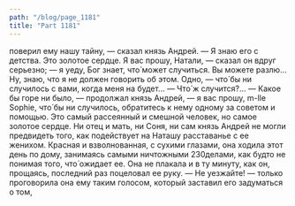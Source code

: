 ```yaml
---
path: "/blog/page_1181"
title: "Part 1181"
---
```


 поверил ему нашу тайну, — сказал князь Андрей. — Я знаю его с детства. Это золотое сердце. Я вас прошу, Натали, — сказал он вдруг серьезно; — я уеду, Бог знает, что́ может случиться. Вы можете разлю... Ну, знаю, что я не должен говорить об этом. Одно, — что́ бы ни случилось с вами, когда меня на будет...
— Что́ ж случится?...
— Какое бы горе ни было, — продолжал князь Андрей, — я вас прошу, m-lle Sophie, что́ бы ни случилось, обратитесь к нему одному за советом и помощью. Это самый рассеянный и смешной человек, но самое золотое сердце.
Ни отец и мать, ни Соня, ни сам князь Андрей не могли предвидеть того, как подействует на Наташу расставанье с ее женихом. Красная и взволнованная, с сухими глазами, она ходила этот день по дому, занимаясь самыми ничтожными 230делами, как будто не понимая того, что́ ожидает ее. Она не плакала и в ту минуту, как он, прощаясь, последний раз поцеловал ее руку.
— Не уезжайте! — только проговорила она ему таким голосом, который заставил его задуматься о том,
